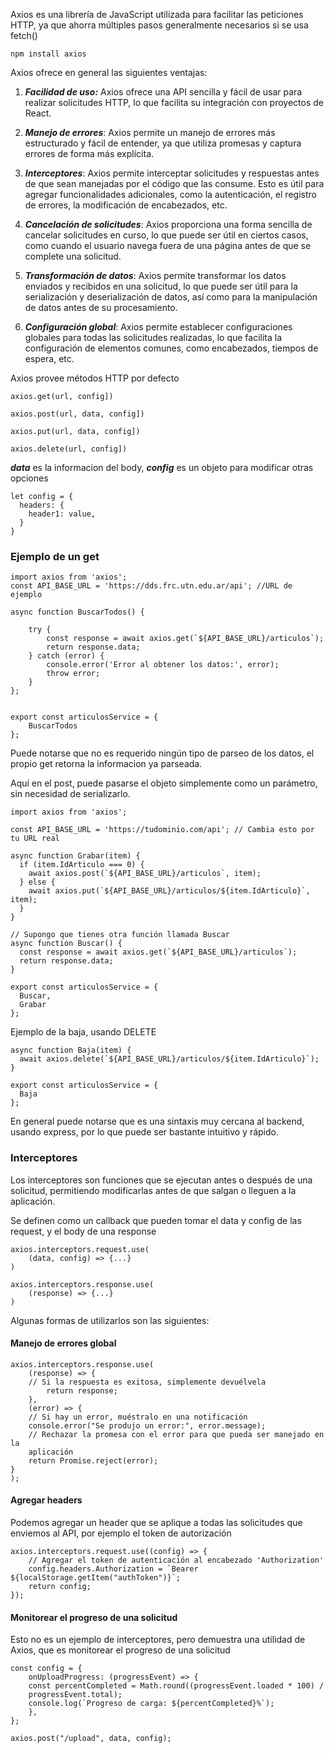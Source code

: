 
Axios es una librería de JavaScript utilizada para facilitar las peticiones HTTP, ya que ahorra múltiples pasos generalmente necesarios si se usa fetch()

```
npm install axios
```

Axios ofrece en general las siguientes ventajas:

1. ***Facilidad de uso:*** Axios ofrece una API sencilla y fácil de usar para realizar solicitudes HTTP, lo que facilita su integración con proyectos de React.

2. ***Manejo de errores***: Axios permite un manejo de errores más estructurado y fácil de entender, ya que utiliza promesas y captura errores de forma más explícita.

3. ***Interceptores***: Axios permite interceptar solicitudes y respuestas antes de que sean manejadas por el código que las consume. Esto es útil para agregar funcionalidades adicionales, como la autenticación, el registro de errores, la modificación de encabezados, etc.

4. ***Cancelación de solicitudes***: Axios proporciona una forma sencilla de cancelar solicitudes en curso, lo que puede ser útil en ciertos casos, como cuando el usuario navega fuera de una página antes de que se complete una solicitud.

5. ***Transformación de datos***: Axios permite transformar los datos enviados y recibidos en una solicitud, lo que puede ser útil para la serialización y deserialización de datos, así como para la manipulación de datos antes de su procesamiento.

6. ***Configuración global***: Axios permite establecer configuraciones globales para todas las solicitudes realizadas, lo que facilita la configuración de elementos comunes, como encabezados, tiempos de espera, etc.

Axios provee métodos HTTP por defecto 

```
axios.get(url, config])

axios.post(url, data, config])

axios.put(url, data, config])

axios.delete(url, config])
```

***data*** es la informacion del body, ***config*** es un objeto para modificar otras opciones 

```
let config = {
  headers: {
    header1: value,
  }
}
```


### Ejemplo de un get


```
import axios from 'axios';
const API_BASE_URL = 'https://dds.frc.utn.edu.ar/api'; //URL de ejemplo

async function BuscarTodos() {

	try {
		const response = await axios.get(`${API_BASE_URL}/articulos`);
		return response.data;
	} catch (error) {
		console.error('Error al obtener los datos:', error);
		throw error;
	}
};


export const articulosService = {
	BuscarTodos
};
```

Puede notarse que no es requerido ningún tipo de parseo de los datos, el propio get retorna la informacion ya parseada.

Aquí en el post, puede pasarse el objeto simplemente como un parámetro, sin necesidad de serializarlo.

```
import axios from 'axios';

const API_BASE_URL = 'https://tudominio.com/api'; // Cambia esto por tu URL real

async function Grabar(item) {
  if (item.IdArticulo === 0) {
    await axios.post(`${API_BASE_URL}/articulos`, item);
  } else {
    await axios.put(`${API_BASE_URL}/articulos/${item.IdArticulo}`, item);
  }
}

// Supongo que tienes otra función llamada Buscar
async function Buscar() {
  const response = await axios.get(`${API_BASE_URL}/articulos`);
  return response.data;
}

export const articulosService = {
  Buscar,
  Grabar
};
```

Ejemplo de la baja, usando DELETE 

```
async function Baja(item) {
  await axios.delete(`${API_BASE_URL}/articulos/${item.IdArticulo}`);
}

export const articulosService = {
  Baja
};
```

En general puede notarse que es una sintaxis muy cercana al backend, usando express, por lo que puede ser bastante intuitivo y rápido.

### Interceptores

Los interceptores son funciones que se ejecutan antes o después de una solicitud, permitiendo modificarlas antes de que salgan o lleguen a la aplicación.

Se definen como un callback que pueden tomar el data y config de las request, y el body de una response

```
axios.interceptors.request.use(
	(data, config) => {...}
)

axios.interceptors.response.use(
	(response) => {...}
)
```

Algunas formas de utilizarlos son las siguientes:
#### Manejo de errores global

```
axios.interceptors.response.use(
	(response) => {
	// Si la respuesta es exitosa, simplemente devuélvela
		return response;
	},
	(error) => {
	// Si hay un error, muéstralo en una notificación
	console.error("Se produjo un error:", error.message);
	// Rechazar la promesa con el error para que pueda ser manejado en la
	aplicación
	return Promise.reject(error);
}
);
```

#### Agregar headers

Podemos agregar un header que se aplique a todas las solicitudes que enviemos al API, por ejemplo el token de autorización

```
axios.interceptors.request.use((config) => {
	// Agregar el token de autenticación al encabezado 'Authorization'
	config.headers.Authorization = `Bearer ${localStorage.getItem("authToken")}`;
	return config;
});
```

#### Monitorear el progreso de una solicitud

Esto no es un ejemplo de interceptores, pero demuestra una utilidad de Axios, que es monitorear el progreso de una solicitud

```
const config = {
	onUploadProgress: (progressEvent) => {
	const percentCompleted = Math.round((progressEvent.loaded * 100) /
	progressEvent.total);
	console.log(`Progreso de carga: ${percentCompleted}%`);
	},
};

axios.post("/upload", data, config);
```